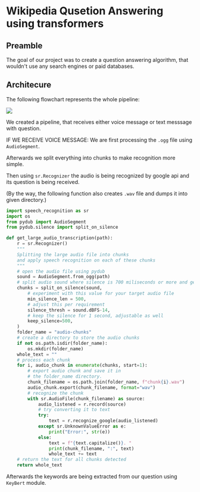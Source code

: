 # Wikipedia Qusetion Answering using transformers

## Preamble

The goal of our project was to create a question answering algorithm, that wouldn't use any search engines or paid databases.

## Architecure
The following flowchart represents the whole pipeline:

![](https://user-images.githubusercontent.com/69817199/137589158-b0585ed2-728a-4408-aedf-af84b3607c33.jpg)


We created a pipeline, that receives either voice message or text messsage with question.

IF WE RECEIVE VOICE MESSAGE:
We are first processing the `.ogg` file using `AudioSegment`.

Afterwards we split everything into chunks to make recognition more simple.

Then using `sr.Recognizer` the audio is being recognized by google api and its question is being received.

(By the way, the following function also creates `.wav` file and dumps it into given directory.)

```python
import speech_recognition as sr 
import os 
from pydub import AudioSegment
from pydub.silence import split_on_silence

def get_large_audio_transcription(path):
    r = sr.Recognizer()
    """
    Splitting the large audio file into chunks
    and apply speech recognition on each of these chunks
    """
    # open the audio file using pydub
    sound = AudioSegment.from_ogg(path)  
    # split audio sound where silence is 700 miliseconds or more and get chunks
    chunks = split_on_silence(sound,
        # experiment with this value for your target audio file
        min_silence_len = 500,
        # adjust this per requirement
        silence_thresh = sound.dBFS-14,
        # keep the silence for 1 second, adjustable as well
        keep_silence=500,
    )
    folder_name = "audio-chunks"
    # create a directory to store the audio chunks
    if not os.path.isdir(folder_name):
        os.mkdir(folder_name)
    whole_text = ""
    # process each chunk 
    for i, audio_chunk in enumerate(chunks, start=1):
        # export audio chunk and save it in
        # the folder_name directory.
        chunk_filename = os.path.join(folder_name, f"chunk{i}.wav")
        audio_chunk.export(chunk_filename, format="wav")
        # recognize the chunk
        with sr.AudioFile(chunk_filename) as source:
            audio_listened = r.record(source)
            # try converting it to text
            try:
                text = r.recognize_google(audio_listened)
            except sr.UnknownValueError as e:
                print("Error:", str(e))
            else:
                text = f"{text.capitalize()}. "
                print(chunk_filename, ":", text)
                whole_text += text
    # return the text for all chunks detected
    return whole_text
````
Afterwards the keywords are being extracted from our question using `KeyBert` module.

